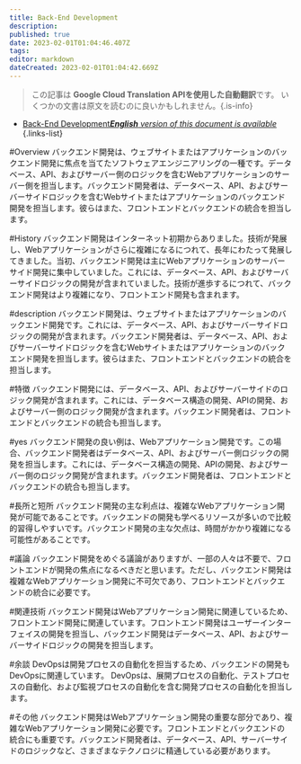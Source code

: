 ```yaml
---
title: Back-End Development
description: 
published: true
date: 2023-02-01T01:04:46.407Z
tags: 
editor: markdown
dateCreated: 2023-02-01T01:04:42.669Z
---
```


> この記事は **Google Cloud Translation APIを使用した自動翻訳**です。
いくつかの文書は原文を読むのに良いかもしれません。{.is-info}

- [Back-End Development***English** version of this document is available*](/en/Knowledge-base/Dictionary/back-end-development)
{.links-list}


#Overview
バックエンド開発は、ウェブサイトまたはアプリケーションのバックエンド開発に焦点を当てたソフトウェアエンジニアリングの一種です。データベース、API、およびサーバー側のロジックを含むWebアプリケーションのサーバー側を担当します。バックエンド開発者は、データベース、API、およびサーバーサイドロジックを含むWebサイトまたはアプリケーションのバックエンド開発を担当します。彼らはまた、フロントエンドとバックエンドの統合を担当します。

#History
バックエンド開発はインターネット初期からありました。技術が発展し、Webアプリケーションがさらに複雑になるにつれて、長年にわたって発展してきました。当初、バックエンド開発は主にWebアプリケーションのサーバーサイド開発に集中していました。これには、データベース、API、およびサーバーサイドロジックの開発が含まれていました。技術が進歩するにつれて、バックエンド開発はより複雑になり、フロントエンド開発も含まれます。

#description
バックエンド開発は、ウェブサイトまたはアプリケーションのバックエンド開発です。これには、データベース、API、およびサーバーサイドロジックの開発が含まれます。バックエンド開発者は、データベース、API、およびサーバーサイドロジックを含むWebサイトまたはアプリケーションのバックエンド開発を担当します。彼らはまた、フロントエンドとバックエンドの統合を担当します。

#特徴
バックエンド開発には、データベース、API、およびサーバーサイドのロジック開発が含まれます。これには、データベース構造の開発、APIの開発、およびサーバー側のロジック開発が含まれます。バックエンド開発者は、フロントエンドとバックエンドの統合も担当します。

#yes
バックエンド開発の良い例は、Webアプリケーション開発です。この場合、バックエンド開発者はデータベース、API、およびサーバー側ロジックの開発を担当します。これには、データベース構造の開発、APIの開発、およびサーバー側のロジック開発が含まれます。バックエンド開発者は、フロントエンドとバックエンドの統合も担当します。

#長所と短所
バックエンド開発の主な利点は、複雑なWebアプリケーション開発が可能であることです。バックエンドの開発も学べるリソースが多いので比較的習得しやすいです。バックエンド開発の主な欠点は、時間がかかり複雑になる可能性があることです。

#議論
バックエンド開発をめぐる議論がありますが、一部の人々は不要で、フロントエンドが開発の焦点になるべきだと思います。ただし、バックエンド開発は複雑なWebアプリケーション開発に不可欠であり、フロントエンドとバックエンドの統合に必要です。

#関連技術
バックエンド開発はWebアプリケーション開発に関連しているため、フロントエンド開発に関連しています。フロントエンド開発はユーザーインターフェイスの開発を担当し、バックエンド開発はデータベース、API、およびサーバーサイドロジックの開発を担当します。

#余談
DevOpsは開発プロセスの自動化を担当するため、バックエンドの開発もDevOpsに関連しています。 DevOpsは、展開プロセスの自動化、テストプロセスの自動化、および監視プロセスの自動化を含む開発プロセスの自動化を担当します。

#その他
バックエンド開発はWebアプリケーション開発の重要な部分であり、複雑なWebアプリケーション開発に必要です。フロントエンドとバックエンドの統合にも重要です。バックエンド開発者は、データベース、API、サーバーサイドのロジックなど、さまざまなテクノロジに精通している必要があります。